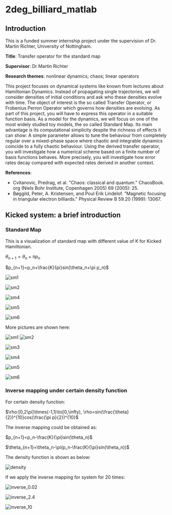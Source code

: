 # 2deg_billiard_matlab

## Introduction
This is a funded summer internship project under the supervision of Dr. Martin Richter, University of Nottingham.

**Title**: Transfer operator for the standard map

**Supervisor**: Dr Martin Richter

**Research themes**: nonlinear dynamics; chaos; linear operators

This project focuses on dynamical systems like known from lectures about Hamiltonian Dynamics. Instead of propagating single trajectories, we will consider densities of initial conditions and ask who these densities evolve with time. The object of interest is the so called Transfer Operator, or Frobenius Perron Operator which governs how densities are evolving.  As part of this project, you will have to express this operator in a suitable function basis. As a model for the dynamics, we will focus on one of the most widely studied toy models, the so called Standard Map. Its main advantage is its computational simplicity despite the richness of effects it can show: A simple parameter allows to tune the behaviour from completely regular over a mixed-phase space where chaotic and integrable dynamics coincide to a fully chaotic behaviour. Using the derived transfer operator, you will investigate how a numerical scheme based on a finite number of basis functions behaves. More precisely, you will investigate how error rates decay compared with expected rates derived in another context.

**References**:
+ Cvitanovic, Predrag, et al. "Chaos: classical and quantum." ChaosBook. org (Niels Bohr Institute, Copenhagen 2005) 69 (2005): 25.
+ Bøggild, Peter, A. Kristensen, and Poul Erik Lindelof. "Magnetic focusing in triangular electron billiards." Physical Review B 59.20 (1999): 13067.

## Kicked system: a brief introduction

### Standard Map
This is a visualization of standard map with different value of K for Kicked Hamiltonian.

$\theta_{n+1}=\theta_n+\pi p_n$

$p_{n+1}=p_n+\frac{K}{pi}sin(\theta_n+\pi p_n)$



![sm1](/Users/peter/Desktop/申研材料/项目成果汇总/科研2动力系统/standard_map/sm1.gif)




![sm2](/Users/peter/Desktop/申研材料/项目成果汇总/科研2动力系统/standard_map/sm2.gif)



![sm4](/Users/peter/Desktop/申研材料/项目成果汇总/科研2动力系统/standard_map/sm4.gif)



![sm5](/Users/peter/Desktop/申研材料/项目成果汇总/科研2动力系统/standard_map/sm5.gif)



![sm6](/Users/peter/Desktop/申研材料/项目成果汇总/科研2动力系统/standard_map/sm6.gif)



More pictures are shown here:

![sm1](/Users/peter/Desktop/申研材料/项目成果汇总/科研2动力系统/standard_map/sm1.png)
![sm2](/Users/peter/Desktop/申研材料/项目成果汇总/科研2动力系统/standard_map/sm2.png)



![sm3](/Users/peter/Desktop/申研材料/项目成果汇总/科研2动力系统/standard_map/sm3.png)

![sm4](/Users/peter/Desktop/申研材料/项目成果汇总/科研2动力系统/standard_map/sm4.png)



![sm5](/Users/peter/Desktop/申研材料/项目成果汇总/科研2动力系统/standard_map/sm5.png)

![sm6](/Users/peter/Desktop/申研材料/项目成果汇总/科研2动力系统/standard_map/sm6.png)



### Inverse mapping under certain density function

For certain density function:

$\rho:[0,2\pi]\times(-1,1)\to[0,\infty), \rho=sin(\frac{\theta}{2})^{10}cos(\frac{\pi p}{2})^{10}$



The inverse mapping could be obtained as:

$p_{n+1}=p_n-\frac{K}{\pi}sin(\theta_n)$

$\theta_{n+1}=\theta_n-\pi(p_n-\frac{K}{\pi}sin(\theta_n))$



The density function is shown as below:


![density](/Users/peter/Desktop/申研材料/项目成果汇总/科研2动力系统/standard_map/density.png)


If we apply the inverse mapping for system for 20 times:

![inverse_0.02](/Users/peter/Desktop/申研材料/项目成果汇总/科研2动力系统/standard_map/inverse_0.02.gif)



![inverse_2.4](/Users/peter/Desktop/申研材料/项目成果汇总/科研2动力系统/standard_map/inverse_2.4.gif)



![inverse_10](/Users/peter/Desktop/申研材料/项目成果汇总/科研2动力系统/standard_map/inverse_10.gif)





